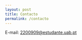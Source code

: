 ```yaml
---
layout: post
title: Contacto
permalink: /contacto
---
```



E-mail: [2200909@estudante.uab.pt](mailto:2200909@estudante.uab.pt)
